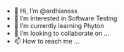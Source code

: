 - 👋 Hi, I’m @ardhiansss
- 👀 I’m interested in Software Testing
- 🌱 I’m currently learning Phyton
- 💞️ I’m looking to collaborate on ...
- 📫 How to reach me ...

<!---
ardhiansss/ardhiansss is a ✨ special ✨ repository because its `README.md` (this file) appears on your GitHub profile.
You can click the Preview link to take a look at your changes.
--->
